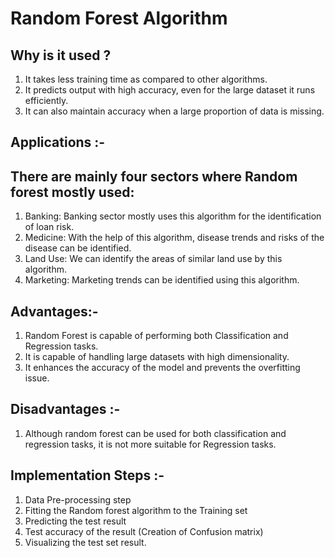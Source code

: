 # Random Forest Algorithm

## Why is it used ?
1. It takes less training time as compared to other algorithms.
2. It predicts output with high accuracy, even for the large dataset it runs efficiently.
3. It can also maintain accuracy when a large proportion of data is missing.

## Applications :-

## There are mainly four sectors where Random forest mostly used:
1. Banking: Banking sector mostly uses this algorithm for the identification of loan risk.
2. Medicine: With the help of this algorithm, disease trends and risks of the disease can be identified.
3. Land Use: We can identify the areas of similar land use by this algorithm.
4. Marketing: Marketing trends can be identified using this algorithm.

## Advantages:-
1. Random Forest is capable of performing both Classification and Regression tasks.
2. It is capable of handling large datasets with high dimensionality.
3. It enhances the accuracy of the model and prevents the overfitting issue.

## Disadvantages :-
1. Although random forest can be used for both classification and regression tasks, it is not more suitable for Regression tasks.

## Implementation Steps :-

1. Data Pre-processing step
2. Fitting the Random forest algorithm to the Training set
3. Predicting the test result
4. Test accuracy of the result (Creation of Confusion matrix)
5. Visualizing the test set result.
